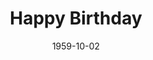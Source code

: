 ---
title: Happy Birthday
date: 1959-10-02
opening_date: 1959-10-02
closing_date: 1959-10-10
layout: productions
playbill:
Theatre: Theatre Jacksonville
Venue: Little Theatre
cast:
- Gail: Helen Keegan
- Glorious: Sue Henderson
- Dad Malone: Joe Ferri
- Gabe: Al Pinon
- Bella: Marion Kinsey
- Herman: Art Logan
- Myrtle: Edna Hicks
- June: Barbara Aspinwall
- Addie: Sabina Reiser Meyer
- Maude: Polly Clendening
- Don: Clayton Ezell
- The Judge: Robert H. Agnew
- Paul: David Boyer
- Policeman: John Wendel
- Tot: Claire Zundell
- Emma: Agatha Norvell
- Margot: Linda Willard
- Bert: Frank Ridge
- Mr. Bemis: George Large
- Mrs. Nanino: Glenn H. Logan
crew:
- Designer and Director: Maurice Geoffrey
- Stage Manager: Marshall Grauer
- Assistant Stage Manager: Glenn H. Logan
- book-holder: Bunni Thornhill
- Lighting:
  - Norman Howard
  - Klip Smith
  - Dr. Alvin Gross
  - Warren Zundell
- Sound Effects:
  - Ellen Black
  - Marge Rocca
  - Edgar Blankenbeckler
- Properties:
  - Esther Mae Blankenbeckler
  - Marie Bristow
  - Arty Ramaker
  - Edith Price
  - Gayle Swymer
- Wardrobe:
  - Ellen Black
  - Doris Edwards
- Special Effects:
  - Bob Kornegay
  - Joe Sloan
  - Debby Dunn
- Make-Up:
  - Dorothy Portnoy
  - Elmo Lehman
  - Jane Porter
  - Roselle Cohen
  - Kathi Dunham
  - Polly Clendening
  - Harriet Ettlinger
  - Thelma Mayerson
  - Pat Robson
- Scenery:
  - Frank Ridge
  - Norman Howard
  - Dixie Cohen
  - Joe Sloan
  - Bob Kornegay
  - Bernard Ettlinger
  - Marshall Grauer
  - Art Logan
  - Ellen Black
  - Bunni Thornhill
  - Debby Dunn
  - Gayle Swymer
  - Bob Simpson
  - Charles McCrory
  - Glenn H. Logan
  - Marie Logan
  - Mary Sloan
  - Marge Rocca
  - Warren Zundell
  - Harriet Ettlinger
  - Tony Pizzuto
  - Myrna Smith
  - Mark Harris
  - Judy Biscoff
  - Dick Wright
  - Joe Stauffer
  - Mary Kilpatrick
  - Mrs. David Boyer
orchestra:
---